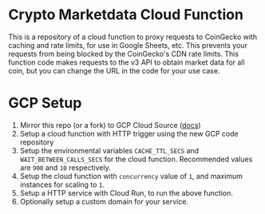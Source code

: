 # Crypto Marketdata Cloud Function
This is a repository of a cloud function to proxy requests to CoinGecko with caching and rate limits, for use in Google Sheets, etc. This prevents your requests from being blocked by the CoinGecko's CDN rate limits. This function code makes requests to the v3 API to obtain market data for all coin, but you can change the URL in the code for your use case. 

# GCP Setup
1. Mirror this repo (or a fork) to GCP Cloud Source ([docs](https://cloud.google.com/source-repositories/docs/mirroring-a-github-repository))
2. Setup a cloud function with HTTP trigger using the new GCP code repository
3. Setup the environmental variables `CACHE_TTL_SECS` and `WAIT_BETWEEN_CALLS_SECS` for the cloud function. Recommended values are `900` and `10` respectively.
4. Setup the cloud function with `concurrency` value of `1`, and maximum instances for scaling to `1`.
5. Setup a HTTP service with Cloud Run, to run the above function.
6. Optionally setup a custom domain for your service.
